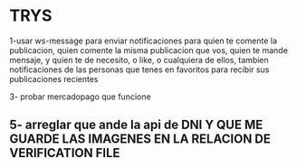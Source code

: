 # TRYS

1-usar ws-message para enviar notificaciones para quien te comente la publicacion, quien comente la misma publicacion que vos, quien te mande mensaje, y quien te de necesito, o like, o cualquiera de ellos, tambien notificaciones de las personas que tenes en favoritos para recibir sus publicaciones recientes

3- probar mercadopago que funcione

5- arreglar que ande la api de DNI Y QUE ME GUARDE LAS IMAGENES EN LA RELACION DE VERIFICATION FILE
-------------------------------------------------------------------